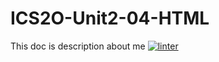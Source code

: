 # ICS2O-Unit2-04-HTML
This doc is description about me
[![linter](https://github.com/Charlie-Dumpit-Jr/ICS2O-Unit2-04-HTML/workflows/linter/badge.svg)](https://github.com/marketplace/actions/super-linter)    
